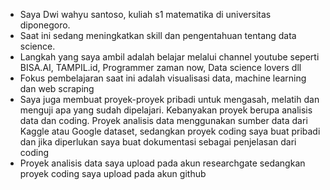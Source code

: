 - Saya Dwi wahyu santoso, kuliah s1 matematika di universitas diponegoro.
- Saat ini sedang meningkatkan skill dan pengentahuan tentang data science.
- Langkah yang saya ambil adalah belajar melalui channel youtube seperti BISA.AI, TAMPIL.id, Programmer zaman now, Data science lovers dll
- Fokus pembelajaran saat ini adalah visualisasi data, machine learning dan web scraping
- Saya juga membuat proyek-proyek pribadi untuk mengasah, melatih dan menguji apa yang sudah dipelajari. Kebanyakan proyek berupa analisis data dan coding. 
Proyek analisis data menggunakan sumber data dari Kaggle atau Google dataset, sedangkan proyek coding saya buat pribadi dan jika diperlukan saya buat dokumentasi sebagai penjelasan dari coding
- Proyek analisis data saya upload pada akun researchgate sedangkan proyek coding saya upload pada akun github
<!---
dwiwahyusantoso/dwiwahyusantoso is a ✨ special ✨ repository because its `README.md` (this file) appears on your GitHub profile.
You can click the Preview link to take a look at your changes.
--->
